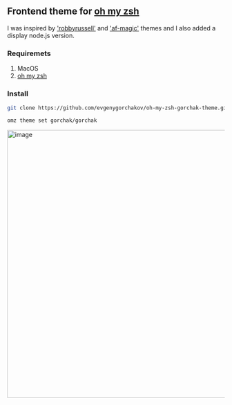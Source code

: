 ## Frontend theme for [oh my zsh](https://ohmyz.sh/)

I was inspired by ['robbyrussell'](https://github.com/ohmyzsh/ohmyzsh/wiki/Themes#robbyrussell) and ['af-magic'](https://github.com/ohmyzsh/ohmyzsh/wiki/Themes#af-magic) themes and I also added a display node.js version.

### Requiremets

1. MacOS
2. [oh my zsh](https://ohmyz.sh/#install)

### Install

```zsh
git clone https://github.com/evgenygorchakov/oh-my-zsh-gorchak-theme.git ${ZSH_CUSTOM}/themes/gorchak
```

```zsh
omz theme set gorchak/gorchak
```

<img width="619" alt="image" src="https://user-images.githubusercontent.com/36595398/231958226-5de0adbb-c855-4742-ac7f-0a443e119e32.png">
